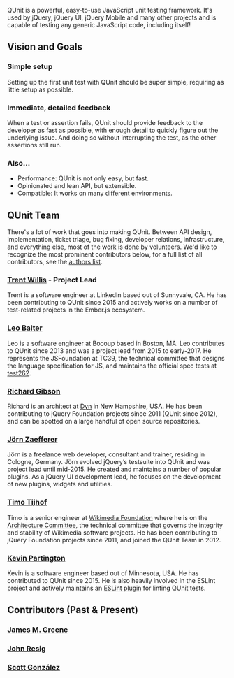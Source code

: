 <script>{
	"title": "About QUnit",
	"pageTemplate": "page-contentfull.php"
}</script>

QUnit is a powerful, easy-to-use JavaScript unit testing framework. It's used by jQuery, jQuery UI, jQuery Mobile and many other projects and is capable of testing any generic JavaScript code, including itself!

## Vision and Goals

### Simple setup

Setting up the first unit test with QUnit should be super simple, requiring as little setup as possible.

### Immediate, detailed feedback

When a test or assertion fails, QUnit should provide feedback to the developer as fast as possible, with enough detail to quickly figure out the underlying issue. And doing so without interrupting the test, as the other assertions still run.

### Also...

* Performance: QUnit is not only easy, but fast.
* Opinionated and lean API, but extensible.
* Compatible: It works on many different environments.

## QUnit Team

There's a lot of work that goes into making QUnit. Between API design, implementation, ticket triage, bug fixing, developer relations, infrastructure, and everything else, most of the work is done by volunteers. We'd like to recognize the most prominent contributors below, for a full list of all contributors, see the [authors list](https://github.com/qunitjs/qunit/blob/master/AUTHORS.txt).

### [Trent Willis](http://pretty-okay.com) - Project Lead

Trent is a software engineer at LinkedIn based out of Sunnyvale, CA. He has been contributing to QUnit since 2015 and actively works on a number of test-related projects in the Ember.js ecosystem.

### [Leo Balter](https://twitter.com/leobalter)

Leo is a software engineer at Bocoup based in Boston, MA. Leo contributes to QUnit since 2013 and was a project lead from 2015 to early-2017. He represents the JSFoundation at TC39, the technical committee that designs the language specification for JS, and maintains the official spec tests at [test262](http://github.com/tc39/test262/).

### [Richard Gibson](https://twitter.com/gibson042)

Richard is an architect at [Dyn](http://dyn.com/) in New Hampshire, USA. He has been contributing to jQuery Foundation projects since 2011 (QUnit since 2012), and can be spotted on a large handful of open source repositories.

### [Jörn Zaefferer](http://bassistance.de/)

Jörn is a freelance web developer, consultant and trainer, residing in Cologne, Germany. Jörn evolved jQuery’s testsuite into QUnit and was project lead until mid-2015. He created and maintains a number of popular plugins. As a jQuery UI development lead, he focuses on the development of new plugins, widgets and utilities.

### [Timo Tijhof](https://timotijhof.net/)

Timo is a senior engineer at [Wikimedia Foundation](https://www.wikimedia.org/) where he is on the [Architecture Committee](https://www.mediawiki.org/wiki/Architecture_committee), the technical committee that governs the integrity and stability of Wikimedia software projects. He has been contributing to jQuery Foundation projects since 2011, and joined the QUnit Team in 2012.

### [Kevin Partington](https://github.com/platinumazure)

Kevin is a software engineer based out of Minnesota, USA. He has contributed to QUnit since 2015. He is also heavily involved in the ESLint project and actively maintains an [ESLint plugin](https://github.com/platinumazure/eslint-plugin-qunit) for linting QUnit tests.

## Contributors (Past &amp; Present)

### [James M. Greene](http://greene.io/)
### [John Resig](http://ejohn.org/)
### [Scott González](http://nemikor.com/)
